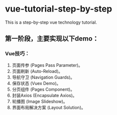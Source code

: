 # vue-tutorial-step-by-step
This is a step-by-step vue technology tutorial.

## 第一阶段，主要实现以下demo：

### Vue技巧：
  1. 页面传参 (Pages Pass Parameter)。
  2. 页面刷新 (Auto-Reload)。
  3. 导航守卫 (Navigation Guards)。
  4. 保存状态 (Vuex Demo)。
  5. 分页组件 (Pages Component)。
  6. 封装Axios (Encapsulate Axios)。
  7. 轮播图 (Image Slideshow)。
  8. 界面布局解决方案 (Layout Solution)。

